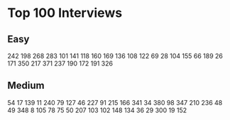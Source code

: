 # Top 100 Interviews

## Easy

242 198 268 283 101 141 118 160 169 136
108 122 69 28 104 155 66 189 26 171
350 217 371 237 190 172 191 326

## Medium


54 17 139 11 240 79 127 46 227
91 215 166 341 34 380 98 347 210 236
48 49 348 8 105 78 75 50 207 103
102 148 134 36 29 300 19 152
